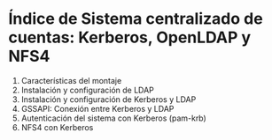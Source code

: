 # Índice de Sistema centralizado de cuentas: Kerberos, OpenLDAP y NFS4
<ol> 
  <li>Características del montaje</li> 
  <li>Instalación y configuración de LDAP</li> 
  <li>Instalación y configuración de Kerberos y LDAP</li> 
  <li>GSSAPI: Conexión entre Kerberos y LDAP</li> 
  <li>Autenticación del sistema con Kerberos (pam-krb)</li> 
  <li>NFS4 con Kerberos</li> 
</ol>
